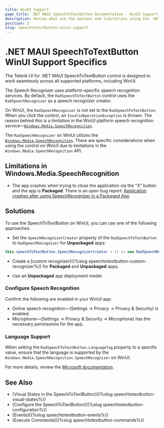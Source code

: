 ```yaml
---
title: WinUI Support
page_title: .NET MAUI SpeechToTextButton Documentation - WinUI Support
description: Review what are the options and limitations using the .NET MAUI SpeechToTextButton on WinUI.
position: 3
slug: speechtotextbutton-winui-support
---
```


# .NET MAUI SpeechToTextButton WinUI Support Specifics

The Telerik UI for .NET MAUI SpeechToTextButton control is designed to work seamlessly across all supported platforms, including WinUI.

The Speech Recognizer uses platform-specific speech recognition services. By default, the `RadSpeechToTextButton` control uses the `RadSpeechRecognizer` as a speech recognizer creator. 

On WinUI, the `RadSpeechRecognizer` is not set to the `RadSpeechToTextButton`. When you click the control, an `InvalidOperationException` is thrown. The reason behind this is a limitation in the WinUI platform speech recognition service&mdash;[`Windows.Media.SpeechRecognition`](https://learn.microsoft.com/en-us/uwp/api/windows.media.speechrecognition?view=winrt-26100).

The `RadSpeechRecognizer` on WinUI utilizes the [`Windows.Media.SpeechRecognition`](https://learn.microsoft.com/en-us/uwp/api/windows.media.speechrecognition?view=winrt-26100). There are specific considerations when using the control on WinUI due to limitations in the `Windows.Media.SpeechRecognition` API.

## Limitations in Windows.Media.SpeechRecognition

* The app crashes when trying to close the application via the "X" button and the app is **Packaged**. There is an open bug report: [Application crashes after using SpeechRecognizer in a Packaged App](https://github.com/microsoft/microsoft-ui-xaml/issues/10697)

## Solutions

To use the SpeechToTextButton on WinUI, you can use one of the following approaches:

* Set the `SpeechRecognizerCreator` property of the `RadSpeechToTextButton` to `RadSpeechRecognizer` for **Unpackaged** apps:

```csharp
this.speechToTextButton.SpeechRecognizerCreator = () => new RadSpeechRecognizer();
```

* Create a [custom recognizer]({%slug speechtotextbutton-custom-recognizer%}) for **Packaged** and **Unpackaged** apps.

* Use an **Unpackaged** app deployment model.

### Configure Speech Recognition

Confirm the following are enabled in your WinUI app:

* Online speech recognition&mdash;(Settings -> Privacy -> Privacy & Security) is enabled.
* Microphone&mdash;(Settings -> Privacy & Security -> Microphone) has the necessary permissions for the app. 

### Language Support

When setting the `RadSpeechToTextButton.LanguageTag` property to a specific value, ensure that the language is supported by the `Windows.Media.SpeechRecognition.SpeechRecognizer` on WinUI. 

For more details, review the [Microsoft documentation](https://learn.microsoft.com/en-us/windows/apps/design/input/speech-recognition#predefined-grammars).

## See Also

- [Visual States in the SpeechToTextButton]({%slug speechtotextbutton-visual-states%})
- [Configure the SpeechToTextButton]({%slug speechtotextbutton-configuration%})
- [Events]({%slug speechtotextbutton-events%})
- [Execute Commands]({%slug speechtotextbutton-commands%})